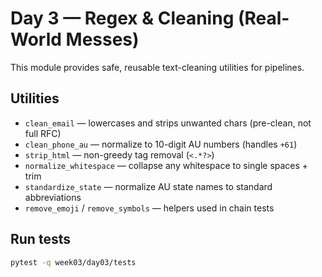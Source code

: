 # Day 3 — Regex & Cleaning (Real-World Messes)

This module provides safe, reusable text-cleaning utilities for pipelines.

## Utilities
- `clean_email` — lowercases and strips unwanted chars (pre-clean, not full RFC)
- `clean_phone_au` — normalize to 10-digit AU numbers (handles `+61`)
- `strip_html` — non-greedy tag removal (`<.*?>`)
- `normalize_whitespace` — collapse any whitespace to single spaces + trim
- `standardize_state` — normalize AU state names to standard abbreviations
- `remove_emoji` / `remove_symbols` — helpers used in chain tests

## Run tests
```bash
pytest -q week03/day03/tests
